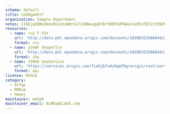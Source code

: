 ```yaml
---
schema: default
title: LUGDgoHVtf 
organization: Sample Department 
notes: CIbEjq3QNL66mn85JykzW8rG17iO0BwxgqD7BrV9RFGdPHAxvSsR5cFEC1tStN2MpMbu Ifj9shVgyoYUnTZKQvYf32PekzXlaop 
resources:
  - name: ru2 F CSV
    url: 'http://data.phl.opendata.arcgis.com/datasets/1839b35258604422b0b520cbb668df0d_0.csv'
    format: csv
  - name: yUuNF Shapefile
    url: 'http://data.phl.opendata.arcgis.com/datasets/1839b35258604422b0b520cbb668df0d_0.zip'
    format: shp
  - name: YZO68 GeoService
    url: 'https://services.arcgis.com/fLeGjb7u4uXqeF9q/arcgis/rest/services/Air_Monitoring_Stations/FeatureServer/0/query'
    format: api
license: HVdLQ 
category:
  - 4YTgo 
  - RM0zm 
  - hmewj 
maintainer: m4CH8  
maintainer_email: 8LMEw@CLAdI.com
---
```

